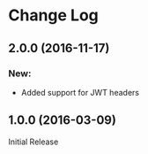 # Change Log

## 2.0.0 (2016-11-17)

### New:

* Added support for JWT headers

## 1.0.0 (2016-03-09)

Initial Release
